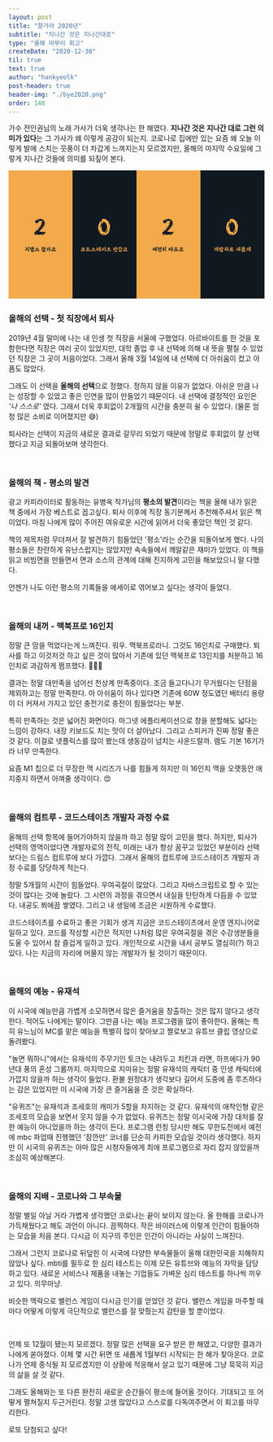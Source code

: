 ```yaml
---
layout: post
title: "잘가라 2020년"
subtitle: "지나간 것은 지나간대로"
type: "올해 마무리 회고"
createDate: "2020-12-30"
til: true
text: true
author: "hankyeolk"
post-header: true
header-img: "./bye2020.png"
order: 148
---
```


가수 전인권님의 노래 가사가 더욱 생각나는 한 해였다. **지나간 것은 지나간 대로 그런 의미가 있다**는 그 가사가 왜 이렇게 공감이 되는지. 코로나로 집에만 있는 요즘 왜 오늘 이렇게 발에 스치는 웃풍이 더 차갑게 느껴지는지 모르겠지만, 올해의 마지막 수요일에 그렇게 지나간 것들에 의미를 되짚어 본다. <br />

![아듀 2020](adieu2020.png) <br />

### 올해의 선택 - **첫 직장에서 퇴사**

2019년 4월 말미에 나는 내 인생 첫 직장을 서울에 구했었다. 아르바이트를 한 것을 포함한다면 직장은 여러 곳이 있었지만, 대학 졸업 후 내 선택에 의해 내 뜻을 펼칠 수 있었던 직장은 그 곳이 처음이었다. 그래서 올해 3월 14일에 내 선택에 더 아쉬움이 컸고 아픔도 많았다. <br />

그래도 이 선택을 **올해의 선택**으로 정했다. 정하지 않을 이유가 없었다. 아쉬운 만큼 나는 성장할 수 있었고 좋은 인연을 많이 만들었기 때문이다. 내 선택에 결정적인 요인은 _'나 스스로'_ 였다. 그래서 더욱 후회없이 2개월의 시간을 충분히 쉴 수 있었다. (물론 엄청 많은 소비로 이어졌지만 😅) <br />

퇴사라는 선택이 지금의 새로운 결과로 갈무리 되었기 때문에 정말로 후회없이 잘 선택했다고 지금 되돌아보며 생각한다.

<br />

### 올해의 책 - **평소의 발견**

광고 카피라이터로 활동하는 유병옥 작가님의 **평소의 발견**이라는 책을 올해 내가 읽은 책 중에서 가장 베스트로 꼽고싶다. 퇴사 이후에 직장 동기분께서 추천해주셔서 읽은 책이었다. 마침 나에게 많이 주어진 여유로운 시간에 읽어서 더욱 좋았던 책인 것 같다. <br />

책의 제목처럼 무뎌져서 잘 발견하기 힘들었던 '평소'라는 순간을 되돌아보게 했다. 나의 평소들은 찬란하게 유난스럽지는 않았지만 속속들에서 깨알같은 재미가 있었다. 이 책을 읽고 비빔면을 만들면서 면과 소스의 관계에 대해 진지하게 고민을 해보았으니 말 다했다. <br />

언젠가 나도 이런 평소의 기록들을 에세이로 엮어보고 싶다는 생각이 들었다.

<br />

### 올해의 내꺼 - **맥북프로 16인치**

정말 큰 맘을 먹었다는게 느껴진다. 워우. 맥북프로라니. 그것도 16인치로 구매했다. 퇴사를 하고 이것저것 하고 싶은 것이 많아서 기존에 있던 맥북프로 13인치를 처분하고 16인치로 과감하게 쩜프했다. 🏃🏻‍♂️ <br />

결과는 정말 대만족을 넘어선 천상계 만족중이다. 조금 들고다니기 무거웠다는 단점을 제외하고는 정말 만족한다. 아 아쉬움이 하나 있다면 기존에 60W 정도였던 배터리 용량이 더 커져서 가지고 있던 충전기로 충전이 힘들었다는 부분. <br />

특히 만족하는 것은 넓어진 화면이다. 마그넷 에플리케이션으로 창을 분할해도 넓다는 느낌이 강하다. 내장 키보드도 치는 맛이 더 살아났다. 그리고 스피커가 진짜 정말 좋은 것 같다. 이걸로 넷플릭스를 많이 봤는데 생동감이 넘치는 사운드랄까. 램도 기본 16기가라 너무 만족한다. <br />

요즘 M1 칩으로 더 무장한 맥 시리즈가 나를 힘들게 하지만 이 16인치 맥을 오랫동안 애지중지 하면서 아껴줄 생각이다. 😍

<br />

### 올해의 컴트루 - **코드스테이츠 개발자 과정 수료**

올해의 선택 항목에 들어가야하지 않을까 하고 정말 많이 고민을 했다. 하지만, 퇴사가 선택의 영역이었다면 개발자로의 전직, 미래는 내가 항상 꿈꾸고 있었던 부분이라 선택보다는 드림스 컴트루에 보다 가깝다. 그래서 올해의 컴트루에 코드스테이츠 개발자 과정 수료를 당당하게 적는다. <br />

정말 5개월의 시간이 힘들었다. 우여곡절이 많았다. 그리고 자바스크립트로 할 수 있는 것이 많다는 것에 놀랐다. 그 시련의 과정을 겪으면서 내실을 탄탄하게 다듬을 수 있었다. 내공도 쬐에끔 쌓였다. 그리고 내 생일에 조금은 시원하게 수료했다. <br />

코드스테이츠를 수료하고 좋은 기회가 생겨 지금은 코드스테이츠에서 운영 엔지니어로 일하고 있다. 코드를 작성할 시간은 적지만 나처럼 많은 우여곡절을 겪은 수강생분들을 도울 수 있어서 참 즐겁게 일하고 있다. 개인적으로 시간을 내서 공부도 열심히(?) 하고 있다. 나는 지금의 자리에 머물지 않는 개발자가 될 것이기 때문이다.

<br />

### 올해의 예능 - **유재석**

이 시국에 예능만큼 가볍게 소모하면서 많은 즐거움을 창출하는 것은 많지 않다고 생각한다. 적어도 나에게는 말이다. 그만큼 나는 예능 프로그램을 많이 좋아한다. 올해는 특히 유느님이 MC를 맡은 예능을 특별히 많이 찾아보고 짤로보고 유튜브 클립 영상으로 돌려봤다. <br />

"놀면 뭐하니"에서는 유재석의 주무기인 토크는 내려두고 치킨과 라면, 하프에다가 90년대 풍의 혼성 그룹까지. 마지막으로 지미유는 정말 유재석의 캐릭터 중 인생 캐릭터에 가깝지 않을까 하는 생각이 들었다. 환불 원정대가 생각보다 길어서 도중에 좀 루즈하다는 감은 있었지만 이 시국에 가장 큰 즐거움을 준 것은 확실하다. <br />

"유퀴즈"는 유재석과 조세호의 캐미가 5할을 차지하는 것 같다. 유재석의 애착인형 같은 조세호의 모습을 보면서 웃지 않을 수가 없었다. 유퀴즈는 정말 이시국에 가장 대처를 잘한 예능이 아니었을까 하는 생각이 든다. 프로그램 런칭 당시만 해도 무한도전에서 예전에 mbc 파업때 진행했던 '잠깐만' 코너를 단순히 카피한 모습일 것이라 생각했다. 하지만 이 시국의 유퀴즈는 아마 많은 시청자들에게 최애 프로그램으로 자리 잡지 않았을까 조심히 예상해본다.

<br />

### 올해의 지배 - **코로나와 그 부속물**

정말 별일 아닐 거라 가볍게 생각했던 코로나는 끝이 보이지 않는다. 올 한해를 코로나가 가득채웠다고 해도 과언이 아니다. 끔찍하다. 작은 바이러스에 이렇게 인간이 힘들어하는 모습을 처음 본다. 다시금 이 지구의 주인은 인간이 아니라는 사실이 느껴진다. <br />

그래서 그런지 코로나로 뒤덮힌 이 시국에 다양한 부속물들이 올해 대한민국을 지해하지 않았나 싶다. mbti를 필두로 한 심리 테스트는 이제 모든 유튜브와 예능의 자막을 담당하고 있다. 새로운 서비스나 제품을 내놓는 기업들도 가벼운 심리 테스트를 하나씩 끼우고 있다. 의무마냥. <br />

비슷한 맥락으로 밸런스 게임이 다시금 인기를 얻었던 것 같다. 밸런스 게임을 마주할 때마다 어떻게 이렇게 극단적으로 밸런스를 잘 맞췄는지 감탄을 할 뿐이었다. <br />

<br />

언제 또 12월이 됐는지 모르겠다. 정말 많은 선택을 요구 받은 한 해였고, 다양한 결과가 나에게 쏟아졌다. 이제 몇 시간 뒤면 또 새롭게 1월부터 시작되는 한 해가 찾아온다. 코로나가 언제 종식될 지 모르겠지만 이 상황에 적응해서 살고 있기 때문에 그냥 묵묵히 지금의 삶을 살 것 같다. <br>

그래도 올해와는 또 다른 완전히 새로운 순간들이 평소에 들어올 것이다. 기대되고 또 어떻게 펼쳐질지 두근거린다. 정말 고생 많았다고 스스로를 다독여주면서 이 회고를 마무리한다. <br />

로또 당첨되고 싶다!
